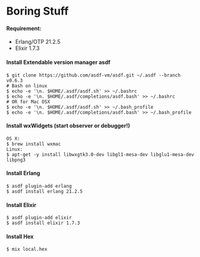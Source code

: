 # Boring Stuff

#### Requirement:
  * Erlang/OTP 21.2.5
  * Elixir 1.7.3

#### Install Extendable version manager asdf
    $ git clone https://github.com/asdf-vm/asdf.git ~/.asdf --branch v0.6.3
    # Bash on linux
    $ echo -e '\n. $HOME/.asdf/asdf.sh' >> ~/.bashrc
    $ echo -e '\n. $HOME/.asdf/completions/asdf.bash' >> ~/.bashrc
    # OR for Mac OSX
    $ echo -e '\n. $HOME/.asdf/asdf.sh' >> ~/.bash_profile
    $ echo -e '\n. $HOME/.asdf/completions/asdf.bash' >> ~/.bash_profile

#### Install wxWidgets (start observer or debugger!)
    OS X:
    $ brew install wxmac
    Linux:
    $ apt-get -y install libwxgtk3.0-dev libgl1-mesa-dev libglu1-mesa-dev libpng3

#### Install Erlang
    $ asdf plugin-add erlang
    $ asdf install erlang 21.2.5

#### Install Elixir
    $ asdf plugin-add elixir
    $ asdf install elixir 1.7.3

#### Install Hex
    $ mix local.hex